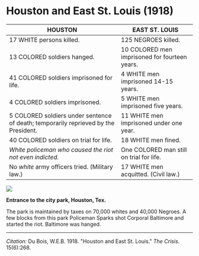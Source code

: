 # Houston and East St. Louis (1918)


| HOUSTON                                                                              | EAST ST. LOUIS                                |
|--------------------------------------------------------------------------------------|-----------------------------------------------|
| 17 WHITE persons killed.                                                             | 125 NEGROES killed.                           |
| 13 COLORED soldiers hanged.                                                          | 10 COLORED men imprisoned for fourteen years. |
| 41 COLORED soldiers imprisoned for life.                                             | 4 WHITE men imprisoned 14-15 years.           |
| 4 COLORED soldiers imprisoned.                                                       | 5 WHITE men imprisoned five years.            |
| 5 COLORED soldiers under sentence of death; temporarily reprieved by the President.  | 11 WHITE men imprisoned under one year.       |
| 40 COLORED soldiers on trial for life.                                               | 18 WHITE men fined.                           |
| *White policeman who caused the riot not even indicted.*                             | One COLORED man still on trial for life.      |
| No *white* army officers tried. (Military law.)                                      | 17 WHITE men acquitted. (Civil law.)          |


![](../../../Images/park_sign.png)

**Entrance to the city park, Houston, Tex.**

 The park is maintained by taxes on 70,000 whites and 40,000 Negroes. A few blocks from this park Policeman Sparks shot Corporal Baltimore and started the riot. Baltimore was hanged.

______________
*Citation:* Du Bois, W.E.B. 1918. "Houston and East St. Louis." *The Crisis*. 15(6):268.

